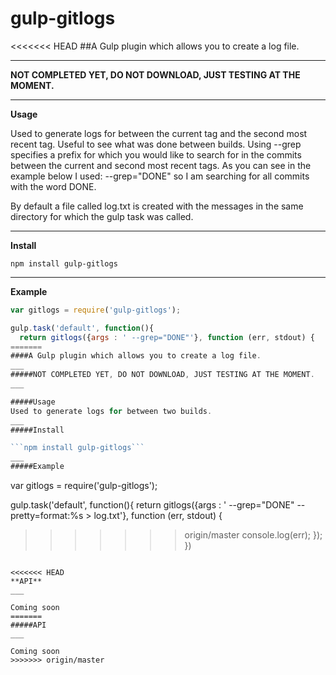 # gulp-gitlogs
<<<<<<< HEAD
##A Gulp plugin which allows you to create a log file. 
___
**NOT COMPLETED YET, DO NOT DOWNLOAD, JUST TESTING AT THE MOMENT.**
___

**Usage**

Used to generate logs for between the current tag and the second most recent tag.
Useful to see what was done between builds. Using --grep specifies a prefix for which you
would like to search for in the commits between the current and second most recent tags.
As you can see in the example below I used: --grep="DONE" so I am searching for all commits 
with the word DONE. 

By default a file called log.txt is created with the messages in the same directory for which the gulp task was called.

___
**Install**

```npm install gulp-gitlogs```
___
**Example**

```javascript
var gitlogs = require('gulp-gitlogs');

gulp.task('default', function(){
  return gitlogs({args : ' --grep="DONE"'}, function (err, stdout) {
=======
####A Gulp plugin which allows you to create a log file. 
___
#####NOT COMPLETED YET, DO NOT DOWNLOAD, JUST TESTING AT THE MOMENT.
___

#####Usage
Used to generate logs for between two builds.
___
#####Install

```npm install gulp-gitlogs```
___
#####Example

```
var gitlogs = require('gulp-gitlogs');

gulp.task('default', function(){
  return gitlogs({args : ' --grep="DONE" --pretty=format:%s > log.txt'}, function (err, stdout) {
>>>>>>> origin/master
   console.log(err);
	});
})
```

<<<<<<< HEAD
**API**
___

Coming soon
=======
#####API
___

Coming soon
>>>>>>> origin/master
